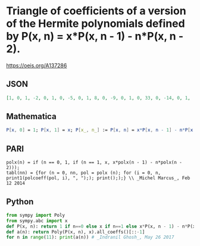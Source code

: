 # Triangle of coefficients of a version of the Hermite polynomials defined by P\(x, n\) \= x\*P\(x, n \- 1\) \- n\*P\(x, n \- 2\)\.
https://oeis.org/A137286
## JSON
```JSON
[1, 0, 1, -2, 0, 1, 0, -5, 0, 1, 8, 0, -9, 0, 1, 0, 33, 0, -14, 0, 1, -48, 0, 87, 0, -20, 0, 1, 0, -279, 0, 185, 0, -27, 0, 1, 384, 0, -975, 0, 345, 0, -35, 0, 1, 0, 2895, 0, -2640, 0, 588, 0, -44, 0, 1, -3840, 0, 12645, 0, -6090, 0, 938, 0, -54, 0, 1]
```
## Mathematica
```Mathematica
P[x, 0] = 1; P[x, 1] = x; P[x_, n_] := P[x, n] = x*P[x, n - 1] - n*P[x, n - 2]; Table[ExpandAll[P[x, n]], {n, 0, 10}]; a = Table[CoefficientList[P[x, n], x], {n, 0, 10}]; Flatten[a]
```
## PARI
```PARI
polx(n) = if (n == 0, 1, if (n == 1, x, x*polx(n - 1) - n*polx(n - 2)));
tabl(nn) = {for (n = 0, nn, pol = polx (n); for (i = 0, n, print1(polcoeff(pol, i), ", ");); print(););} \\ _Michel Marcus_, Feb 12 2014
```
## Python
```Python
from sympy import Poly
from sympy.abc import x
def P(x, n): return 1 if n==0 else x if n==1 else x*P(x, n - 1) - n*P(x, n - 2)
def a(n): return Poly(P(x, n), x).all_coeffs()[::-1]
for n in range(11): print(a(n)) # _Indranil Ghosh_, May 26 2017
```
